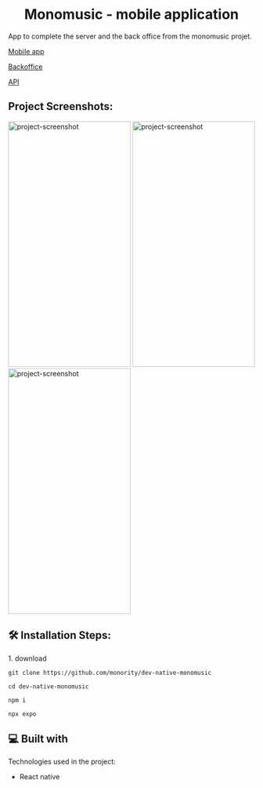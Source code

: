 <h1 align="center" id="title">Monomusic - mobile application</h1>

<p id="description">App to complete the server and the back office from the monomusic projet.</p>
<a href="https://github.com/monority/dev-native-monomusic">Mobile app<a/>  

<a href="https://github.com/monority/dev-monomusic">Backoffice<a/>  

<a href="https://github.com/monority/api-monomusic">API<a/>  
<h2>Project Screenshots:</h2>

<img src="https://www.cjoint.com/doc/23_10/MJkm7dMBbGL_screenshot2.png" alt="project-screenshot" width="250" height="500/">
<img src="https://www.cjoint.com/doc/23_10/MJkm6jUD6VL_screenshot.png" alt="project-screenshot" width="250" height="500/">
<img src="https://www.cjoint.com/doc/23_10/MJkm5st40UL_screenshot1.png" alt="project-screenshot" width="250" height="500/">

<h2>🛠️ Installation Steps:</h2>

<p>1. download</p>

```
git clone https://github.com/monority/dev-native-monomusic
```

```
cd dev-native-monomusic
```

```
npm i
```

```
npx expo
```

  
  
<h2>💻 Built with</h2>

Technologies used in the project:

*   React native